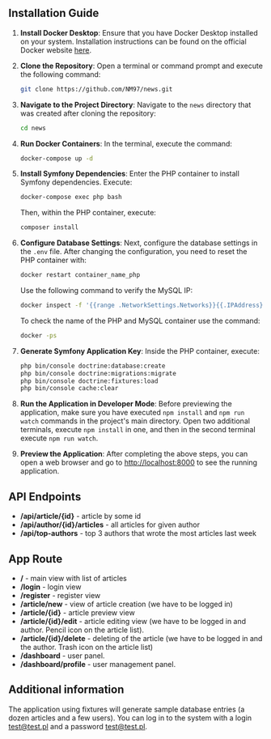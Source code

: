 ## Installation Guide

1. **Install Docker Desktop**: Ensure that you have Docker Desktop installed on your system. Installation instructions can be found on the official Docker website [here](https://www.docker.com/products/docker-desktop/).

2. **Clone the Repository**: Open a terminal or command prompt and execute the following command:

    ```bash
    git clone https://github.com/NM97/news.git
    ```

3. **Navigate to the Project Directory**: Navigate to the `news` directory that was created after cloning the repository:

    ```bash
    cd news
    ```

4. **Run Docker Containers**: In the terminal, execute the command:

    ```bash
    docker-compose up -d
    ```

5. **Install Symfony Dependencies**: Enter the PHP container to install Symfony dependencies. Execute:

    ```bash
    docker-compose exec php bash
    ```

    Then, within the PHP container, execute:

    ```bash
    composer install
    ```

6. **Configure Database Settings**: Next, configure the database settings in the `.env` file. After changing the configuration, you need to reset the PHP container with:

    ```bash
    docker restart container_name_php
    ```

    Use the following command to verify the MySQL IP:

    ```bash
    docker inspect -f '{{range .NetworkSettings.Networks}}{{.IPAddress}}{{end}}' container_name
    ```

    To check the name of the PHP and MySQL container use the command:

    ```bash
    docker -ps
    ```

7. **Generate Symfony Application Key**: Inside the PHP container, execute:

    ```bash
    php bin/console doctrine:database:create
    php bin/console doctrine:migrations:migrate
    php bin/console doctrine:fixtures:load
    php bin/console cache:clear
    ```

8. **Run the Application in Developer Mode**: Before previewing the application, make sure you have executed `npm install` and `npm run watch` commands in the project's main directory. Open two additional terminals, execute `npm install` in one, and then in the second terminal execute `npm run watch`.

9. **Preview the Application**: After completing the above steps, you can open a web browser and go to [http://localhost:8000](http://localhost:8000) to see the running application.


## API Endpoints

* **/api/article/{id}** - article by some id
* **/api/author/{id}/articles** - all articles for given author
* **/api/top-authors** - top 3 authors that wrote the most articles last week

## App Route

* **/** - main view with list of articles
* **/login** - login view 
* **/register** - register view
* **/article/new** - view of article creation (we have to be logged in)
* **/article/{id}** - article preview view
* **/article/{id}/edit** - article editing view (we have to be logged in and author. Pencil icon on the article list).
* **/article/{id}/delete** - deleting of the article (we have to be logged in and the author. Trash icon on the article list)
* **/dashboard** - user panel.
* **/dashboard/profile** - user management panel.

## Additional information 

The application using fixtures will generate sample database entries (a dozen articles and a few users). You can log in to the system with a login test@test.pl and a password test@test.pl.
